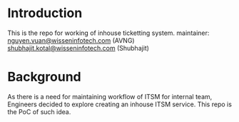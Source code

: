 # Introduction
This is the repo for working of inhouse ticketting system.
maintainer:
nguyen.vuan@wisseninfotech.com (AVNG)
shubhajit.kotal@wisseninfotech.com (Shubhajit)

# Background
As there is a need for maintaining workflow of ITSM for internal team, Engineers decided to explore creating an inhouse ITSM service.
This repo is the PoC of such idea. 